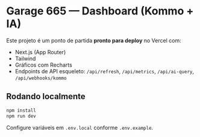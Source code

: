 # Garage 665 — Dashboard (Kommo + IA)

Este projeto é um ponto de partida **pronto para deploy** no Vercel com:
- Next.js (App Router)
- Tailwind
- Gráficos com Recharts
- Endpoints de API esqueleto: `/api/refresh`, `/api/metrics`, `/api/ai-query`, `/api/webhooks/kommo`

## Rodando localmente
```bash
npm install
npm run dev
```

Configure variáveis em `.env.local` conforme `.env.example`.
